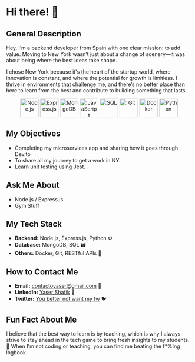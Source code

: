 # Hi there! 👋

## General Description
Hey, I’m a backend developer from Spain with one clear mission: to add value. Moving to New York wasn’t just about a change of scenery—it was about being where the best ideas take shape. 

I chose New York because it's the heart of the startup world, where innovation is constant, and where the potential for growth is limitless. I thrive in environments that challenge me, and there’s no better place than here to learn from the best and contribute to building something that lasts.



<p align="center">
  <img src="https://cdn.worldvectorlogo.com/logos/nodejs-icon.svg" alt="Node.js" width="50"/>
  <img src="https://upload.wikimedia.org/wikipedia/commons/6/64/Expressjs.png" alt="Express.js" width="50"/>
  <img src="https://cdn.worldvectorlogo.com/logos/mongodb-icon-1.svg" alt="MongoDB" width="50"/>
  <img src="https://cdn.worldvectorlogo.com/logos/javascript-1.svg" alt="JavaScript" width="50"/>
  <img src="https://cdn.worldvectorlogo.com/logos/postgresql.svg" alt="SQL" width="50"/>
  <img src="https://cdn.worldvectorlogo.com/logos/git-icon.svg" alt="Git" width="50"/>
  <img src="https://cdn.worldvectorlogo.com/logos/docker.svg" alt="Docker" width="50"/>
  <img src="https://cdn.worldvectorlogo.com/logos/python-5.svg" alt="Python" width="50"/>
</p>

## My Objectives
- Completing my microservices app and sharing how it goes through Dev.to
- To share all my journey to get a work in NY.
- Learn unit testing using Jest. 

## Ask Me About
- Node.js / Express.js
- Gym Stuff

## My Tech Stack
- **Backend:** Node.js, Express.js, Python ⚙️
- **Database:** MongoDB, SQL 🗃️
- **Others:** Docker, Git, RESTful APIs 🧰

## How to Contact Me
- **Email:** [contactoyaser@gmail.com](mailto:contactoyaser@gmail.com) 📧
- **LinkedIn:** [Yaser Shafik](https://www.linkedin.com/in/yaser-shafik/) 🔗
- **Twitter:** [You better not want my tw](https://twitter.com/your-handle) 🐦

## Fun Fact About Me
I believe that the best way to learn is by teaching, which is why I always strive to stay ahead in the tech game to bring fresh insights to my students. 🎉 When I'm not coding or teaching, you can find me beating the f*%!ng logbook. 
